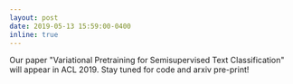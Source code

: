 ```yaml
---
layout: post
date: 2019-05-13 15:59:00-0400
inline: true
---
```


Our paper "Variational Pretraining for Semisupervised Text Classification" will appear in ACL 2019. Stay tuned for code and arxiv pre-print!